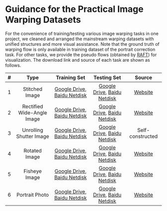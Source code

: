 # Guidance for the Practical Image Warping Datasets
For the convenience of training/testing various image warping tasks in one project, we cleaned and arranged the mainstream warping datasets with unified structures and more visual assistance. Note that the ground truth of warping flow is only available in training dataset of the portrait correction task. For other tasks, we provide the pseudo flows (obtained by [RAFT](https://github.com/princeton-vl/RAFT)) for visualization. The download link and source of each task are shown as follows.


| #  |          Type         |                                                            Training Set                                                             |                                         Testing Set                                         |                                         Source                                         |
|:--:|:---------------------:|:------------------------------------------------------------------------------------------------------------------------------:|:-------------------------------------------------------------------------------------------:|:-------------------------------------------------------------------------------------------:|
| 1  |     Stitched Image          |    [Google Drive](https://drive.google.com/file/d/1vWaD3bbUd6TZ_wQlehBxVoYlwBxZdAwu/view?usp=sharing), [Baidu Netdisk](https://pan.baidu.com/s/1eiMwbJMCERbgZUuf6hQOhQ?pwd=fpa8)      | [Google Drive](https://drive.google.com/file/d/1Ldqn4Q-mrrRibGNdO9t8cUVpH0YZWK7i/view?usp=sharing), [Baidu Netdisk](https://pan.baidu.com/s/1MOCOUUJGfqBss76nw-dDiw?pwd=d4du) | [Website](https://github.com/nie-lang/DeepRectangling) |
| 2  | Rectified Wide-Angle Image      |                       [Google Drive](https://drive.google.com/file/d/1Cxv97NybP5t8aBekm7XNvBP4i2CAhxUz/view?usp=sharing), [Baidu Netdisk](https://pan.baidu.com/s/1J7LeYenzbG4fKxMHePGNpg?pwd=cmc1)                       | [Google Drive](https://drive.google.com/file/d/1WzXSFQoLuqeAlAXR4gO5eBZhUJgz-aN_/view?usp=sharing), [Baidu Netdisk](https://pan.baidu.com/s/1dFlPT-iB-F-382ZSQx5z-Q?pwd=wdu8) | [Website](https://github.com/KangLiao929/RecRecNet) |
| 3  | Unrolling Shutter Image      |                      [Google Drive](https://drive.google.com/file/d/1r3B3BAmZjmy5PSzQZllIxE8mM6bSPFNj/view?usp=sharing), [Baidu Netdisk](https://pan.baidu.com/s/1dHxI8ILMg84dUE6icP3pdg?pwd=cqu3)                       | [Google Drive](https://drive.google.com/file/d/18Qtj_sp2cDWM3OZv0UYjf-5qpOBzv4QN/view?usp=sharing), [Baidu Netdisk](https://pan.baidu.com/s/1KnNs-S0BOpwvMer3epnndg?pwd=yvxw) | Self-constructed |
| 4  |    Rotated Image         |                      [Google Drive](https://drive.google.com/file/d/1WJAvf5sG3JyLeVOi9ZrSBOcOqdnoURGG/view?usp=sharing), [Baidu Netdisk](https://pan.baidu.com/s/1FHzIjJfM4fq35-A-9oiLmw)                      | [Google Drive](https://drive.google.com/file/d/1HdQdK6enbOebASL4Wie3kzkiQ9SUNmBH/view?usp=sharing), [Baidu Netdisk](https://pan.baidu.com/s/1Tr3SvOnKXZ4JfE9KYVmNfw?pwd=3ea8) | [Website](https://github.com/nie-lang/RotationCorrection) |
| 5  |     Fisheye Image         |                       [Google Drive](https://drive.google.com/file/d/1yn_hlVyFRIt3yTBPsDNKKfx9U9j7vY01/view?usp=sharing), [Baidu Netdisk](https://pan.baidu.com/s/1tVbeSywPyceyeCIdhbGSAQ?pwd=1v6a)                       | [Google Drive](https://drive.google.com/file/d/1X1851eEB0gvzEJrOOw7uQdKDJ2MQZAaG/view?usp=sharing), [Baidu Netdisk](https://pan.baidu.com/s/1TwURM0jjLcnjm5v4zdtjCg?pwd=7w56) | [Website](https://github.com/uof1745-cmd/PCN) |
| 6  |     Portrait Photo       |                              [Google Drive](https://drive.google.com/file/d/1Ng_dx2Y4v8Qjv4xVtWA6f2il3SklBIu3/view?usp=sharing), [Baidu Netdisk](https://pan.baidu.com/s/1AJi1X3wkgFiVrO7GhvSrNw?pwd=yidy)                               | [Google Drive](https://drive.google.com/file/d/18yY7O7Yi6TygnRG73eCTxkVtgMk5qY9k/view?usp=sharing), [Baidu Netdisk](https://pan.baidu.com/s/1FVCK57a7y8PoHfMDXxVmmA?pwd=ej81) | [Website](https://github.com/megvii-research/Portraits_Correction) |
